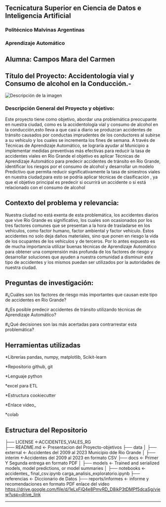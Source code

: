 ## Tecnicatura Superior en Ciencia de Datos e Inteligencia Artificial

### Politécnico Malvinas Argentinas

### Aprendizaje Automático

## Alumna: Campos Mara del Carmen

## Título del Proyecto: Accidentología vial y Consumo de alcohol en la Conducción.-
![Descripción de la imagen](https://drive.google.com/file/d/1TPMMKgF9gwan4WlF5yKYDtuPPoXNSucj/view?usp=drive_link
)


### Descripción General del Proyecto y objetivo:

Este proyecto tiene como objetivo, abordar una problemática preocupante en nuestra ciudad, como es la accidentología vial y consumo de alcohol en la conducción,esto lleva a que casi a diario se produzcan accidentes de tránsito causados por conductas imprudentes de  los conductores al  subirse a su   vehículo y los cuales  se incrementa los fines de semana. A través de Técnicas de Aprendizaje Automático, se lograría ayudar al Municipio a implementar medidas preventivas más efectivas para reducir la tasa de accidentes viales en Río Grande el objetivo es aplicar Técnicas de Aprendizaje Automático para predecir accidentes de tránsito en Río Grande, identificar los riesgos por el consumo de alcohol y desarrollar un modelo Predictivo que permita reducir significativamente  la tasa de siniestros viales en nuestra ciudad;para esto se podría aplicar técnicas de clasificación , ya que el objetivo principal es predecir si ocurrirá un accidente  o si está relacionado con el consumo de alcohol 
       
## Contexto del problema y relevancia: 

Nuestra ciudad no está exenta de esta problemática, los accidentes diarios que vive Río Grande es significativo, los cuales son ocasionados por los tres factores comunes que se presentan a la hora de trasladarse en los vehículos, como factor humano, factor ambiental y factor vehículo. Estos accidentes no solo deja daños materiales, sino que ponen en riesgo la vida de los ocupantes de los vehículos y de terceros.
Por lo antes expuesto es de mucha importancia utilizar buenas técnicas de    Aprendizaje Automático para obtener una comprensión más profunda de los factores de riesgo y desarrollar soluciones que ayuden a nuestra comunidad  a disminuir este tipo de accidentes y los mismos puedan ser utilizados por la autoridades de nuestra ciudad. 

## Preguntas de investigación:

#¿Cuáles son los factores de riesgo más importantes que causan este  tipo  de accidentes en Río Grande?

#¿Es posible predecir accidentes de tránsito utilizando técnicas de Aprendizaje Automático?

#¿Qué decisiones son las más acertadas para contrarrestar esta problemática? 
       
## Herramientas utilizadas

*Librerías pandas, numpy, matplotlib, Scikit-learn

*Repositorio github, git

*Lenguaje python

*excel para ETL

*Estructura cookiecutter

*Enlace video_

*colab


## Estructura del Repositorio ##


├── LICENSE            <-ACCIDENTES_VIALES_RG        
├── README.md          <- Presentacion del Proyecto-objetivos
├── data
│   ├── external       <- Accidentes  del 2009 al 2023 Municipio dde Rio Grande 
│   ├── interim        <-Accidentes del 2009 al 2023 en formato CSV 
├── docs               <- Primer  Y Segunda entrega en formato PDF
│
├── models             <- Trained and serialized models, model predictions, or model summaries
│
├── notebooks          <- accidentes_ final_csv.ipynb carga_analisis_exploratorio.ipynb
├── referencias         <- Diccionario de Datos 
├── reports/informes    <- informe y recomendaciones en formato PDF  enlace del video https://drive.google.com/file/d/1eLxFiQ4e8PmvRD_D8ikP3tDMPf5dcaSg/view?usp=drive_link




--------

